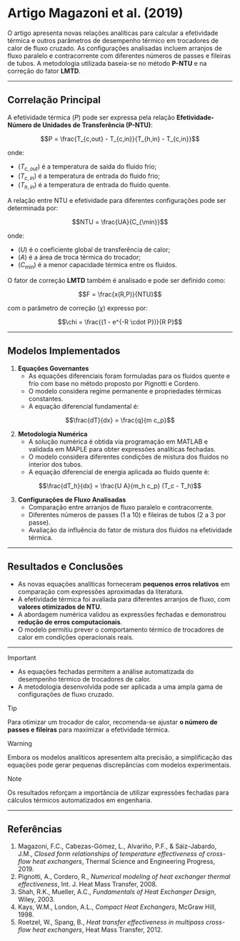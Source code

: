 # **Artigo Magazoni et al. (2019)**  
O artigo apresenta novas relações analíticas para calcular a efetividade térmica e outros parâmetros de desempenho térmico em trocadores de calor de fluxo cruzado. As configurações analisadas incluem arranjos de fluxo paralelo e contracorrente com diferentes números de passes e fileiras de tubos. A metodologia utilizada baseia-se no método **P-NTU** e na correção do fator **LMTD**.

---

## **Correlação Principal**  

A efetividade térmica $`(P)`$ pode ser expressa pela relação **Efetividade-Número de Unidades de Transferência (P-NTU)**:

```math
P = \frac{T_{c,out} - T_{c,in}}{T_{h,in} - T_{c,in}}
```

onde:
- $`( T_{c,out} )`$ é a temperatura de saída do fluido frio;
- $`( T_{c,in} )`$ é a temperatura de entrada do fluido frio;
- $`( T_{h,in} )`$ é a temperatura de entrada do fluido quente.

A relação entre NTU e efetividade para diferentes configurações pode ser determinada por:

```math
NTU = \frac{UA}{C_{\min}}
```

onde:
- $`( U )`$ é o coeficiente global de transferência de calor;
- $`( A )`$ é a área de troca térmica do trocador;
- $`( C_{\min} )`$ é a menor capacidade térmica entre os fluidos.

O fator de correção **LMTD** também é analisado e pode ser definido como:

```math
F = \frac{x(R,P)}{NTU}
```

com o parâmetro de correção $`( \chi )`$ expresso por:

```math
\chi = \frac{(1 - e^{-R \cdot P})}{R P}
```

---

## **Modelos Implementados**  

1. **Equações Governantes**  
   - As equações diferenciais foram formuladas para os fluidos quente e frio com base no método proposto por Pignotti e Cordero.
   - O modelo considera regime permanente e propriedades térmicas constantes.
   - A equação diferencial fundamental é:

```math
\frac{dT}{dx} = \frac{q}{m c_p}
```

2. **Metodologia Numérica**  
   - A solução numérica é obtida via programação em MATLAB e validada em MAPLE para obter expressões analíticas fechadas.
   - O modelo considera diferentes condições de mistura dos fluidos no interior dos tubos.
   - A equação diferencial de energia aplicada ao fluido quente é:

```math
\frac{dT_h}{dx} = \frac{U A}{m_h c_p} (T_c - T_h)
```

3. **Configurações de Fluxo Analisadas**  
   - Comparação entre arranjos de fluxo paralelo e contracorrente.
   - Diferentes números de passes (1 a 10) e fileiras de tubos (2 a 3 por passe).
   - Avaliação da influência do fator de mistura dos fluidos na efetividade térmica.

---

## **Resultados e Conclusões**  

- As novas equações analíticas forneceram **pequenos erros relativos** em comparação com expressões aproximadas da literatura.
- A efetividade térmica foi avaliada para diferentes arranjos de fluxo, com **valores otimizados de NTU**.
- A abordagem numérica validou as expressões fechadas e demonstrou **redução de erros computacionais**.
- O modelo permitiu prever o comportamento térmico de trocadores de calor em condições operacionais reais.

---

>[!Important]  
>* As equações fechadas permitem a análise automatizada do desempenho térmico de trocadores de calor.  
>* A metodologia desenvolvida pode ser aplicada a uma ampla gama de configurações de fluxo cruzado.  

>[!tip]  
>Para otimizar um trocador de calor, recomenda-se ajustar **o número de passes e fileiras** para maximizar a efetividade térmica.  

>[!Warning]  
>Embora os modelos analíticos apresentem alta precisão, a simplificação das equações pode gerar pequenas discrepâncias com modelos experimentais.  

>[!Note]  
>Os resultados reforçam a importância de utilizar expressões fechadas para cálculos térmicos automatizados em engenharia.  

---

## **Referências**  

1. Magazoni, F.C., Cabezas-Gómez, L., Alvariño, P.F., & Sáiz-Jabardo, J.M., *Closed form relationships of temperature effectiveness of cross-flow heat exchangers*, Thermal Science and Engineering Progress, 2019.  
2. Pignotti, A., Cordero, R., *Numerical modeling of heat exchanger thermal effectiveness*, Int. J. Heat Mass Transfer, 2008.  
3. Shah, R.K., Mueller, A.C., *Fundamentals of Heat Exchanger Design*, Wiley, 2003.  
4. Kays, W.M., London, A.L., *Compact Heat Exchangers*, McGraw Hill, 1998.  
5. Roetzel, W., Spang, B., *Heat transfer effectiveness in multipass cross-flow heat exchangers*, Heat Mass Transfer, 2012.  
